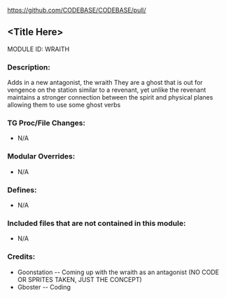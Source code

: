 https://github.com/CODEBASE/CODEBASE/pull/

## \<Title Here>

MODULE ID: WRAITH

### Description:

Adds in a new antagonist, the wraith
They are a ghost that is out for vengence on the station similar to a revenant,
yet unlike the revenant maintains a stronger connection between the spirit and physical planes allowing them to use some ghost verbs

### TG Proc/File Changes:

- N/A
<!-- If you edited any core procs, you should list them here. You should specify the files and procs you changed.
E.g: 
- `code/modules/mob/living.dm`: `proc/overriden_proc`, `var/overriden_var`
-->

### Modular Overrides:

- N/A

### Defines:

- N/A

### Included files that are not contained in this module:

- N/A
<!-- Likewise, be it a non-modular file or a modular one that's not contained within the folder belonging to this specific module, it should be mentioned here. Good examples are icons or sounds that are used between multiple modules, or other such edge-cases. -->

### Credits:

- Goonstation -- Coming up with the wraith as an antagonist (NO CODE OR SPRITES TAKEN, JUST THE CONCEPT)
- Gboster -- Coding
